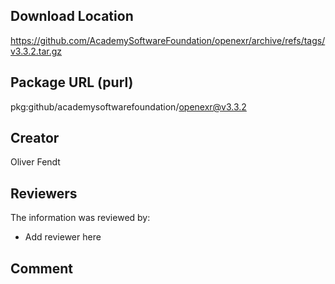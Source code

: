 ## Download Location

https://github.com/AcademySoftwareFoundation/openexr/archive/refs/tags/v3.3.2.tar.gz

## Package URL (purl)

pkg:github/academysoftwarefoundation/openexr@v3.3.2

## Creator

Oliver Fendt

## Reviewers

The information was reviewed by:

* Add reviewer here

## Comment

